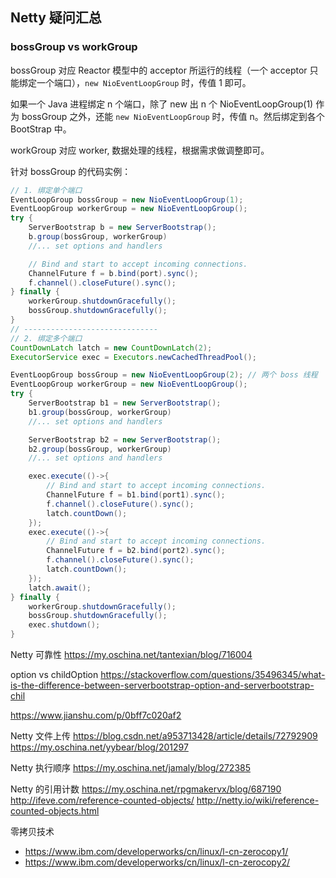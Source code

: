 ## Netty 疑问汇总
### bossGroup vs workGroup
bossGroup 对应 Reactor 模型中的 acceptor 所运行的线程（一个 acceptor 只能绑定一个端口），`new NioEventLoopGroup` 时，传值 1 即可。

如果一个 Java 进程绑定 n 个端口，除了 new 出 n 个 NioEventLoopGroup(1) 作为 bossGroup 之外，还能 `new NioEventLoopGroup` 时，传值 n。然后绑定到各个 BootStrap 中。

workGroup 对应 worker, 数据处理的线程，根据需求做调整即可。

针对 bossGroup 的代码实例：
```java
// 1. 绑定单个端口
EventLoopGroup bossGroup = new NioEventLoopGroup(1);
EventLoopGroup workerGroup = new NioEventLoopGroup();
try {
    ServerBootstrap b = new ServerBootstrap();
    b.group(bossGroup, workerGroup)
    //... set options and handlers

    // Bind and start to accept incoming connections.
    ChannelFuture f = b.bind(port).sync();
    f.channel().closeFuture().sync();
} finally {
    workerGroup.shutdownGracefully();
    bossGroup.shutdownGracefully();
}
// ------------------------------
// 2. 绑定多个端口
CountDownLatch latch = new CountDownLatch(2);
ExecutorService exec = Executors.newCachedThreadPool();

EventLoopGroup bossGroup = new NioEventLoopGroup(2); // 两个 boss 线程
EventLoopGroup workerGroup = new NioEventLoopGroup();
try {
    ServerBootstrap b1 = new ServerBootstrap();
    b1.group(bossGroup, workerGroup)
    //... set options and handlers

    ServerBootstrap b2 = new ServerBootstrap();
    b2.group(bossGroup, workerGroup)
    //... set options and handlers

    exec.execute(()->{
        // Bind and start to accept incoming connections.
        ChannelFuture f = b1.bind(port1).sync();
        f.channel().closeFuture().sync();
        latch.countDown();
    });
    exec.execute(()->{
        // Bind and start to accept incoming connections.
        ChannelFuture f = b2.bind(port2).sync();
        f.channel().closeFuture().sync();
        latch.countDown();
    });
    latch.await();
} finally {
    workerGroup.shutdownGracefully();
    bossGroup.shutdownGracefully();
    exec.shutdown();
}
```


Netty 可靠性
https://my.oschina.net/tantexian/blog/716004

option vs childOption
https://stackoverflow.com/questions/35496345/what-is-the-difference-between-serverbootstrap-option-and-serverbootstrap-chil

https://www.jianshu.com/p/0bff7c020af2

Netty 文件上传
https://blog.csdn.net/a953713428/article/details/72792909
https://my.oschina.net/yybear/blog/201297

Netty 执行顺序
https://my.oschina.net/jamaly/blog/272385

Netty 的引用计数
https://my.oschina.net/rpgmakervx/blog/687190
http://ifeve.com/reference-counted-objects/
http://netty.io/wiki/reference-counted-objects.html

零拷贝技术
- https://www.ibm.com/developerworks/cn/linux/l-cn-zerocopy1/
- https://www.ibm.com/developerworks/cn/linux/l-cn-zerocopy2/